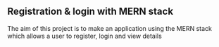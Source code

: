 ## Registration & login with MERN stack

The aim of this project is to make an application using the MERN stack which allows a user to register, login and view details
